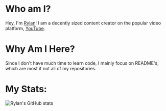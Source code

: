 # Who am I?
Hey, I'm [Rylan](https://guns.lol/rylanfoxins)! I am a decently sized content creator on the popular video platform, [YouTube](https://www.youtube.com/@Rylan-Fox). 

# Why Am I Here?
Since I don't have much time to learn code, I mainly focus on README's, which are most if not all of my repositories.

# My Stats:
![Rylan's GitHub stats](https://github-readme-stats.vercel.app/api?username=rylanfoxins&show_icons=true&theme=dark)
